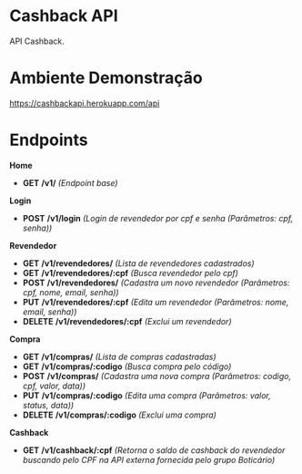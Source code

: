 # Cashback API
API Cashback.

# Ambiente Demonstração
https://cashbackapi.herokuapp.com/api

# Endpoints
**Home**
- **GET**  **/v1/** *(Endpoint base)*

**Login**
- **POST**  **/v1/login** *(Login de revendedor por cpf e senha (Parâmetros: cpf, senha))*

**Revendedor**
- **GET**    **/v1/revendedores/** *(Lista de revendedores cadastrados)*
- **GET**    **/v1/revendedores/:cpf** *(Busca revendedor pelo cpf)*
- **POST**   **/v1/revendedores/** *(Cadastra um novo revendedor (Parâmetros: cpf, nome, email, senha))*
- **PUT**    **/v1/revendedores/:cpf** *(Edita um revendedor (Parâmetros: nome, email, senha))*
- **DELETE**  **/v1/revendedores/:cpf** *(Exclui um revendedor)*

**Compra**
- **GET**    **/v1/compras/** *(Lista de compras cadastradas)* 
- **GET**    **/v1/compras/:codigo** *(Busca compra pelo código)*
- **POST**   **/v1/compras/** *(Cadastra uma nova compra (Parâmetros: codigo, cpf, valor, data))*
- **PUT**    **/v1/compras/:codigo** *(Edita uma compra (Parâmetros: valor, status, data))*
- **DELETE**  **/v1/compras/:codigo** *(Exclui uma compra)*

**Cashback**
- **GET**  **/v1/cashback/:cpf** *(Retorna o saldo de cashback do revendedor buscando pelo CPF na API externa fornecida pelo grupo Boticário)*

&nbsp;
&nbsp;
